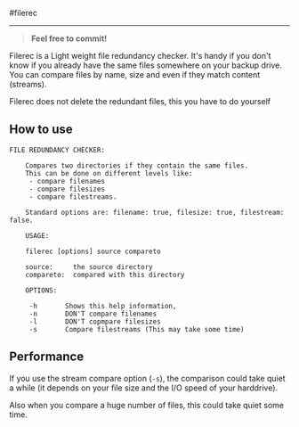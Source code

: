 #filerec

---

> **Feel free to commit!**

Filerec is a Light weight file redundancy checker. It's handy if you don't know if you already have the same files somewhere
on your backup drive. You can compare files by name, size and even if they match content (streams). 

Filerec does not delete the redundant files, this you have to do yourself

## How to use

```
FILE REDUNDANCY CHECKER:

    Compares two directories if they contain the same files. 
    This can be done on different levels like: 
     - compare filenames
     - compare filesizes 
     - compare filestreams.

    Standard options are: filename: true, filesize: true, filestream: false.
                 
    USAGE:
                   
    filerec [options] source compareto        

    source:     the source directory
    compareto:  compared with this directory       
                 
    OPTIONS:

     -h       Shows this help information,
     -n       DON'T compare filenames
     -l       DON'T copmpare filesizes
     -s       Compare filestreams (This may take some time)
```

## Performance

If you use the stream compare option (`-s`), the comparison could take quiet a while 
(it depends on your file size and the I/O speed of your harddrive).

Also when you compare a huge number of files, this could take quiet some time.

